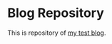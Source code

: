 # Blog Repository

This is repository of <a href="https://azam-aminuddin.github.io/">my test blog</a>.

